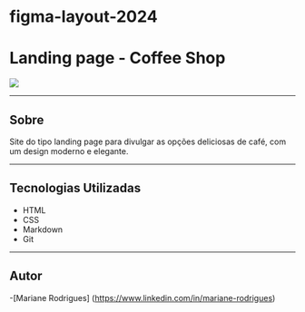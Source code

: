 # figma-layout-2024
# Landing page - Coffee Shop


![](./img/Captura%20de%20Tela%202024-10-18%20às%2013.54.42.png)


---
## Sobre
Site do tipo landing page para divulgar as opções deliciosas de café, com um design moderno e elegante.








---


## Tecnologias Utilizadas
- HTML
- CSS
- Markdown
- Git


---


## Autor
-[Mariane Rodrigues] (https://www.linkedin.com/in/mariane-rodrigues)
